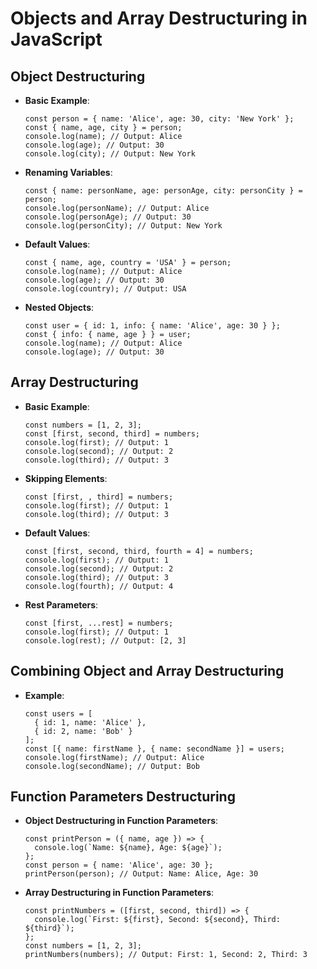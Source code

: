 # Objects and Array Destructuring in JavaScript

## Object Destructuring

- **Basic Example**:
  ```
  const person = { name: 'Alice', age: 30, city: 'New York' };
  const { name, age, city } = person;
  console.log(name); // Output: Alice
  console.log(age); // Output: 30
  console.log(city); // Output: New York
  ```

- **Renaming Variables**:
  ```
  const { name: personName, age: personAge, city: personCity } = person;
  console.log(personName); // Output: Alice
  console.log(personAge); // Output: 30
  console.log(personCity); // Output: New York
  ```

- **Default Values**:
  ```
  const { name, age, country = 'USA' } = person;
  console.log(name); // Output: Alice
  console.log(age); // Output: 30
  console.log(country); // Output: USA
  ```

- **Nested Objects**:
  ```
  const user = { id: 1, info: { name: 'Alice', age: 30 } };
  const { info: { name, age } } = user;
  console.log(name); // Output: Alice
  console.log(age); // Output: 30
  ```

## Array Destructuring

- **Basic Example**:
  ```
  const numbers = [1, 2, 3];
  const [first, second, third] = numbers;
  console.log(first); // Output: 1
  console.log(second); // Output: 2
  console.log(third); // Output: 3
  ```

- **Skipping Elements**:
  ```
  const [first, , third] = numbers;
  console.log(first); // Output: 1
  console.log(third); // Output: 3
  ```

- **Default Values**:
  ```
  const [first, second, third, fourth = 4] = numbers;
  console.log(first); // Output: 1
  console.log(second); // Output: 2
  console.log(third); // Output: 3
  console.log(fourth); // Output: 4
  ```

- **Rest Parameters**:
  ```
  const [first, ...rest] = numbers;
  console.log(first); // Output: 1
  console.log(rest); // Output: [2, 3]
  ```

## Combining Object and Array Destructuring

- **Example**:
  ```
  const users = [
    { id: 1, name: 'Alice' },
    { id: 2, name: 'Bob' }
  ];
  const [{ name: firstName }, { name: secondName }] = users;
  console.log(firstName); // Output: Alice
  console.log(secondName); // Output: Bob
  ```

## Function Parameters Destructuring

- **Object Destructuring in Function Parameters**:
  ```
  const printPerson = ({ name, age }) => {
    console.log(`Name: ${name}, Age: ${age}`);
  };
  const person = { name: 'Alice', age: 30 };
  printPerson(person); // Output: Name: Alice, Age: 30
  ```

- **Array Destructuring in Function Parameters**:
  ```
  const printNumbers = ([first, second, third]) => {
    console.log(`First: ${first}, Second: ${second}, Third: ${third}`);
  };
  const numbers = [1, 2, 3];
  printNumbers(numbers); // Output: First: 1, Second: 2, Third: 3
  ```
